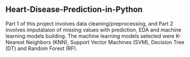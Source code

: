 ## Heart-Disease-Prediction-in-Python

Part 1 of this project involves data cleaning/preprocessing, and Part 2 involves imputataion of missing values with prediction, EDA and machine learning models building. The machine learning models selected were K-Nearest Neighbors (KNN), Support Vector Machines (SVM), Decision Tree (DT) and Random Forest (RF).
